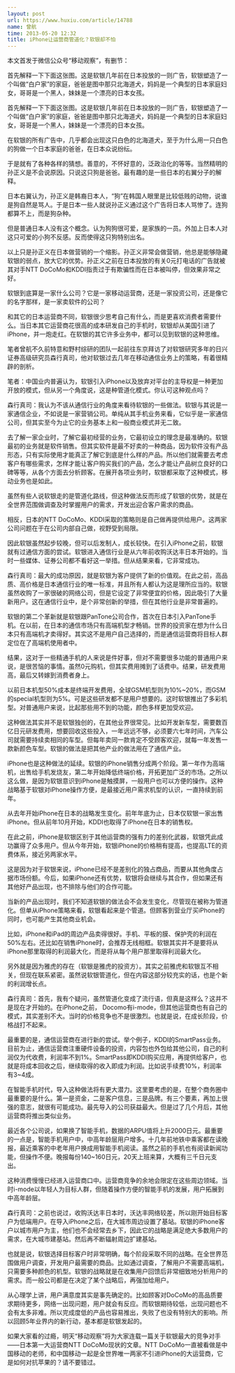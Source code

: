 ```yaml
---
layout: post
url: https://www.huxiu.com/article/14788
name: 曾航
time: 2013-05-20 12:32
title: iPhone让运营商管道化？软银却不怕
---
```

本文首发于微信公众号“移动观察”，有删节：

首先解释一下下面这张图。这是软银几年前在日本投放的一则广告，软银塑造了一个叫做“白户家”的家庭，爸爸是图中那只北海道犬，妈妈是一个典型的日本家庭妇女，哥哥是一个黑人，妹妹是一个漂亮的日本女孩。

首先解释一下下面这张图。这是软银几年前在日本投放的一则广告，软银塑造了一个叫做“白户家”的家庭，爸爸是图中那只北海道犬，妈妈是一个典型的日本家庭妇女，哥哥是一个黑人，妹妹是一个漂亮的日本女孩。

在软银的所有广告中，几乎都会出现这只白色的北海道犬，至于为什么用一只白色的狗做一个日本家庭的爸爸，在日本众说纷纭。

于是就有了各种各样的猜想。善意的，不怀好意的，泛政治化的等等。当然精明的孙正义是不会说原因。只说这只狗是爸爸。最有趣的是一些日本的右翼分子的解释。

日本右翼认为，孙正义是韩裔日本人，“狗”在韩国人眼里是比较低贱的动物，说谁是狗自然是骂人。于是日本一些人就说孙正义通过这个广告将日本人骂惨了。连狗都算不上，而是狗杂种。

但是普通日本人没有这个概念。认为狗狗很可爱，是家族的一员。外加上日本人对这只可爱的小狗不反感。反而使得这只狗特别出名。

以上只是孙正义在日本做营销的一个缩影。孙正义非常会做营销，他总是能够隐藏软银的弱点，放大它的优势。孙正义之前在日本投放的有关0元打电话的广告就被其对手NTT DoCoMo和KDDI指责过于有欺骗性而在日本被叫停，但效果非常之好。

软银到底算是一家什么公司？它是一家移动运营商，还是一家投资公司，还是像它的名字那样，是一家卖软件的公司？

和其它的日本运营商不同，软银很少思考自己有什么，而是更喜欢消费者需要什么。当日本其它运营商花很高的成本研发自己的手机时，软银却从美国引进了iPhone，并一炮走红。在软银的其它许多业务中，都可以见到软银的这种思维。

笔者曾航不久前特意和野村综研的团队一起前往东京拜访了对软银研究多年的日兴证券高级研究员森行真司，他对软银过去几年在移动通信业务上的策略，有着很精辟的剖析。

笔者：中国业内普遍认为，软银引入iPhone以及放弃对平台的主导权是一种更加开放的模式，但从另一个角度说，这是种管道化模式。你认可这种观点吗？

森行真司：我认为不该从通信行业的角度来看待软银的一些做法。软银与其说是一家通信企业，不如说是一家营销公司。单纯从其手机业务来看，它似乎是一家通信公司，但其实至今为止它的业务基本上和一般商业模式并无二致。

去了解一家企业时，了解它最初经营的业务，它最初设立的理念是最准确的。软银最初的业务就是软件销售。但其实软件是最不好卖的一种商品，因为软件没有产品形态，只有实际使用才能真正了解它到底是什么样的产品。所以他们就需要去考虑客户有哪些需求，怎样才能让客户购买我们的产品，怎么才能让产品树立良好的口碑等等，从各个方面去分析顾客。在展开各项业务时，软银都采取了这种模式，移动业务也是如此。

虽然有些人说软银走的是管道化路线，但这种做法反而形成了软银的优势，就是在全世界范围做调查及时掌握用户的需求，开发出迎合客户需求的商品。

相反，日本的NTT DoCoMo、KDDI采取的策略则是自己做再提供给用户。这两家公司问题在于在公司内部自己做，视野受到局限。

因此软银虽然起步较晚，但可以后发制人，成长较快。在引入iPhone之前，软银就有过通信方面的尝试。软银进入通信行业是从六年前收购沃达丰日本开始的。当时一些媒体、证券公司都不看好这一举措。但从结果来看，它非常成功。

森行真司：最大的成功原因，就是软银为客户提供了新的价值观。在此之前，高品质、高价格是日本通信行业的唯一标准，并且所有人都认为这是理所应当的。软银虽然收购了一家很破的网络公司，但是它设定了非常便宜的价格，因此吸引了大量新用户。这在通信行业中，是个非常创新的举措，但在其他行业是非常普遍的。

软银的第二个革新就是软银跟PanTone公司合作，首次在日本引入PanTone手机。在以前，在日本的通信市场只有高端机型才畅销。世界的投资家在想为什么日本只有高端机才卖得好。其实这不是用户自己选择的，而是通信运营商将目标人群定位在了高端机使用者中。

结果，这对于一些精通手机的人来说是件好事，但对不需要很多功能的普通用户来说，是很苦恼的事情。虽然0元购机，但其实费用摊到了话费中。结果，研发费用高，最后又转嫁到消费者身上。

以前日本机型50%成本是终端开发费用，全球GSM机型则为10%~20%，而GSM的special机型则为5%。可是这些研发都不是用户想要的。这时软银推出了多彩机型。对普通用户来说，比起那些用不到的功能，颜色多样更加受欢迎。

这种做法其实并不是软银独创的，在其他业界很常见。比如开发新车型，需要数百亿日元研发费用，想要回收这些投入，一年远远不够，必须要六七年时间，汽车公司就需要持续卖相同的车型。但每年卖同一款肯定不受顾客欢迎，就每一年发售一款新颜色车型。软银的做法是把其他产业的做法用在了通信产业。

iPhone也是这种做法的延续。软银的iPhone销售分成两个阶段。第一年作为高端机，出售给手机发烧友，第二年开始降低终端价格，开拓更加广泛的市场。之所以这么做，是因为软银意识到iPhone是触摸屏，一般用户也可以方便的操作。这种战略基于软银对iPhone操作方便，是最接近用户需求机型的认识，一直持续到前年。

从去年开始iPhone在日本的战略发生变化。前年年底为止，日本仅软银一家出售iPhone。但从前年10月开始，KDDI也取得了iPhone在日本的销售权。

在此之前，iPhone是软银区别于其他运营商的强有力的差别化武器，软银凭此成功赢得了众多用户。但从今年开始，软银iPhone的价格稍有提高，也提高LTE的资费体系，接近另两家水平。

这是因为对于软银来说，iPhone已经不是差别化的独占商品，而要从其他角度占据市场份额。今后，如果iPhone还有优势，软银将会继续与其合作，但如果还有其他好产品出现，也不排除与他们的合作可能。

当新的产品出现时，我们不知道软银的做法会不会发生变化，尽管现在被称为管道化。但单从iPhone策略来看，软银看起来是个管道。但顾客到营业厅买iPhone的同时，也可能产生其他商业机会。

比如，iPhone和iPad的周边产品卖得很好。手机、平板的膜、保护壳的利润在50%左右。还比如在销售iPhone时，会推荐无线相框。软银其实并不是要将从iPhone那里取得的利润最大化，而是将从每个用户那里取得利润最大化。

另外就是因为雅虎的存在（软银是雅虎的投资方）。其实之前雅虎和软银互不相关，但现在联系紧密。虽然说软银管道化，但在内容这部分较充实的话，也是个新的利润增长点。

森行真司：首先，我有个疑问，虽然管道化变成了流行语，但真是这样么？这并不是现在才开始的。在iPhone之前， Docomo有i-mode，但其他运营商也有自己的模式，其实差别不大。当时的价格竞争也不是很激烈。也就是说，在成长阶段，价格战打不起来。

最重要的是，通信运营商在进行新的尝试。举个例子，KDDI的SmartPass业务。目前为止，通信运营商注重硬件设备的投资，内容包也外包给其他公司，自己的利润仅为代收费，利润率不到1%。SmartPass即KDDI购买应用，再提供给客户，也就是将成本回收之后，继续取得的收入即成为利润。比如说手续费10%，利润率有3~4成。

在智能手机时代，导入这种做法将有更大潜力。这里要考虑的是，在整个商务圈中最重要的是什么。第一是资金，二是客户信息，三是品牌。有三个要素，再加上很强的意志，就很有可能成功。最先导入的公司获益最大。但是过了几个月后，其他运营商将推出类似业务。

最近各个公司说，如果换了智能手机，数据的ARPU值将上升2000日元。最重要的一点是，智能手机用户中，中高年龄层用户增多。十几年前地铁中乘客都在读晚报，最近乘客的中老年用户换成用智能手机阅读。虽然之前的手机也有阅读新闻功能，但操作不便。晚报每份140~160日元，20天上班来算，大概有三千日元支出。

这种消费慢慢已经进入运营商口中。运营商竞争的余地会限定在这些周边领域。当时i-mode以年轻人为目标人群，但随着操作方便的智能手机的发展，用户拓展到中高年龄层。

森行真司：之前也说过，收购沃达丰日本时，沃达丰网络较差，所以刚开始目标客户为低端用户。在导入iPhone之后，在大城市周边设置了基站。软银的iPhone客户以城市用户为主，他们也不会经常去乡下，因此它的战略是满足绝大多数用户的需求，在大城市建基站。然后再不断辐射周边扩建基站。

也就是说，软银选择目标客户时非常明确，每个阶段采取不同的战略。在全世界范围做用户调查，开发用户最需要的商品。比如通过调查，了解用户不需要高端机，只需要多种颜色的机型。软银的战略就是在收集用户回馈后非常细致地分析用户的需求。而一般公司都是在决定了某个战略后，再强加给用户。

从心理学上讲，用户满意度其实是事先确定的。比如顾客对DoCoMo的高品质要求期待更多，网络一出现问题，用户就会有反应。而软银期待较低，出现问题也不会有太多非难。所以完成度低的产品也容易推出，失败了也没有特别大的影响。所以回顾5年业界内的新行动，基本都是软银发起的。

如果大家看的过瘾，明天“移动观察”将为大家连载一篇关于软银最大的竞争对手——日本第一大运营商NTT DoCoMo现状的文章。NTT DoCoMo一直被看做是中国移动的老师，和中国移动一起是全世界唯一两家不引进iPhone的大运营商，它是如何对抗苹果的？请不要错过。

